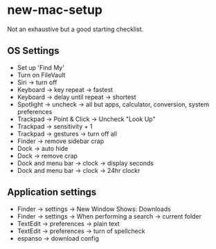 # new-mac-setup

Not an exhaustive but a good starting checklist.

## OS Settings
- Set up 'Find My'
- Turn on FileVault
- Siri -> turn off
- Keyboard -> key repeat -> fastest
- Keyboard -> delay until repeat -> shortest
- Spotlight -> uncheck -> all but apps, calculator, conversion, system preferences
- Trackpad -> Point & Click -> Uncheck "Look Up"
- Trackpad -> sensitivity + 1
- Trackpad -> gestures -> turn off all
- Finder -> remove sidebar crap
- Dock -> auto hide
- Dock -> remove crap
- Dock and menu bar -> clock -> display seconds
- Dock and menu bar -> clock -> 24hr clockr

## Application settings
- Finder -> settings -> New Window Shows: Downloads
- Finder -> settings -> When performing a search -> current folder
- TextEdit -> preferences -> plain text
- TextEdit -> preferences -> turn of spellcheck
- espanso -> download config
